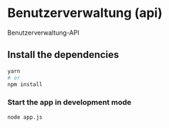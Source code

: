 # Benutzerverwaltung (api)

Benutzerverwaltung-API

## Install the dependencies
```bash
yarn
# or
npm install
```

### Start the app in development mode
```bash
node app.js
```